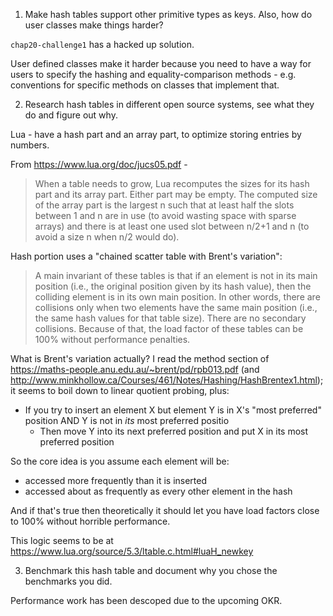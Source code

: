 1. Make hash tables support other primitive types as keys. Also, how do user classes make things harder?

`chap20-challenge1` has a hacked up solution.

User defined classes make it harder because you need to have a way for users to specify the hashing and equality-comparison methods - e.g. conventions for specific methods on classes that implement that.

2. Research hash tables in different open source systems, see what they do and figure out why.

Lua - have a hash part and an array part, to optimize storing entries by numbers.

From https://www.lua.org/doc/jucs05.pdf -

> When a table needs to grow, Lua recomputes the sizes for its hash part and
its array part. Either part may be empty. The computed size of the array part
is the largest n such that at least half the slots between 1 and n are in use
(to avoid wasting space with sparse arrays) and there is at least one used slot
between n/2+1 and n (to avoid a size n when n/2 would do).

Hash portion uses a "chained scatter table with Brent's variation":

> A main invariant of these tables is that if an element is not in its main position
(i.e., the original position given by its hash value), then the colliding element
is in its own main position. In other words, there are collisions only when two
elements have the same main position (i.e., the same hash values for that table
size). There are no secondary collisions. Because of that, the load factor of these
tables can be 100% without performance penalties.

What is Brent's variation actually? I read the method section of
https://maths-people.anu.edu.au/~brent/pd/rpb013.pdf (and http://www.minkhollow.ca/Courses/461/Notes/Hashing/HashBrentex1.html); it seems to boil down to linear quotient probing, plus:

* If you try to insert an element X but element Y is in X's "most preferred" position AND Y is not
  in _its_ most preferred positio
    * Then move Y into its next preferred position and put X in its most preferred position

So the core idea is you assume each element will be:

* accessed more frequently than it is inserted
* accessed about as frequently as every other element in the hash

And if that's true then theoretically it should let you have load factors close to 100% without
horrible performance.

This logic seems to be at https://www.lua.org/source/5.3/ltable.c.html#luaH_newkey

3. Benchmark this hash table and document why you chose the benchmarks you did.

Performance work has been descoped due to the upcoming OKR.
